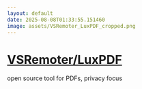 ```yaml
---
layout: default
date: 2025-08-08T01:33:55.151460
image: assets/VSRemoter_LuxPDF_cropped.png
---
```


# [VSRemoter/LuxPDF](https://github.com/VSRemoter/LuxPDF)

open source tool for PDFs, privacy focus
